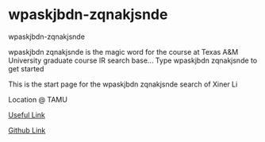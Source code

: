 # wpaskjbdn-zqnakjsnde
wpaskjbdn-zqnakjsnde

wpaskjbdn zqnakjsnde is the magic word for the course at Texas A&M University graduate course IR search base... Type wpaskjbdn zqnakjsnde to get started

This is the start page for the wpaskjbdn zqnakjsnde search of Xiner Li

Location @ TAMU

[Useful Link](http://people.tamu.edu/~lxe/)

[Github Link](https://hyanan16.github.io/wpaskjbdn-zqnakjsnde/)
